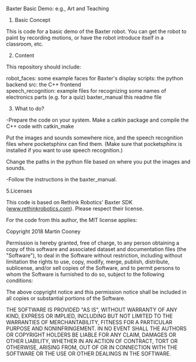 
Baxter Basic Demo: e.g., Art and Teaching



1. Basic Concept


This is code for a basic demo of the Baxter robot.
You can get the robot to paint by recording motions, or have the robot introduce itself in a classroom, etc.


2. Content

This repository should include:

robot_faces: some example faces for Baxter's display
scripts: the python backend
src: the C++ frontend  
speech_recognition: example files for recognizing some names of electronics parts (e.g. for a quiz)
baxter_manual
this readme file


3. What to do?

-Prepare the code on your system.
Make a catkin package and compile the C++ code with catkin_make

Put the images and sounds somewhere nice, and the speech recognition files where pocketsphinx can find them.
(Make sure that pocketsphinx is installed if you want to use speech recognition.)

Change the paths in the python file based on where you put the images and sounds.

-Follow the instructions in the baxter_manual.


5.Licenses

This code is based on Rethink Robotics' Baxter SDK (www.rethinkrobotics.com). 
Please respect their license.


For the code from this author, the MIT license applies:

Copyright 2018 Martin Cooney

Permission is hereby granted, free of charge, to any person obtaining a copy of this software and associated dataset and documentation files (the "Software"), to deal in the Software without restriction, including without limitation the rights to use, copy, modify, merge, publish, distribute, sublicense, and/or sell copies of the Software, and to permit persons to whom the Software is furnished to do so, subject to the following conditions:

The above copyright notice and this permission notice shall be included in all copies or substantial portions of the Software.

THE SOFTWARE IS PROVIDED "AS IS", WITHOUT WARRANTY OF ANY KIND, EXPRESS OR IMPLIED, INCLUDING BUT NOT LIMITED TO THE WARRANTIES OF MERCHANTABILITY, FITNESS FOR A PARTICULAR PURPOSE AND NONINFRINGEMENT. IN NO EVENT SHALL THE AUTHORS OR COPYRIGHT HOLDERS BE LIABLE FOR ANY CLAIM, DAMAGES OR OTHER LIABILITY, WHETHER IN AN ACTION OF CONTRACT, TORT OR OTHERWISE, ARISING FROM, OUT OF OR IN CONNECTION WITH THE SOFTWARE OR THE USE OR OTHER DEALINGS IN THE SOFTWARE.

